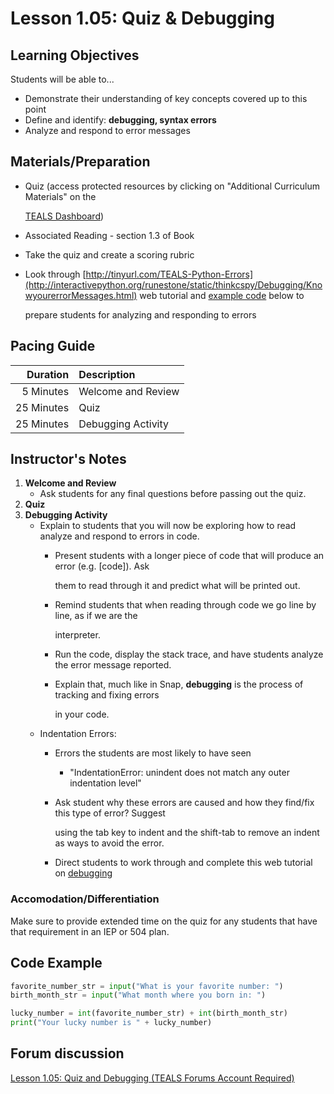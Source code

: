# Lesson 1.05: Quiz & Debugging

## Learning Objectives

Students will be able to...

* Demonstrate their understanding of key concepts covered up to this point
* Define and identify: **debugging, syntax errors**
* Analyze and respond to error messages

## Materials/Preparation

* Quiz \(access protected resources by clicking on "Additional Curriculum Materials" on the

  [TEALS Dashboard](http://www.tealsk12.org/dashboard)\)

* Associated Reading - section 1.3 of Book
* Take the quiz and create a scoring rubric
* Look through [http://tinyurl.com/TEALS-Python-Errors](http://interactivepython.org/runestone/static/thinkcspy/Debugging/KnowyourerrorMessages.html) web tutorial and [example code](lesson-4.md#code-example) below to

  prepare students for analyzing and responding to errors

## Pacing Guide

| **Duration** | **Description** |
| ---: | :--- |
| 5 Minutes | Welcome and Review |
| 25 Minutes | Quiz |
| 25 Minutes | Debugging Activity |

## Instructor's Notes

1. **Welcome and Review**
   * Ask students for any final questions before passing out the quiz.
2. **Quiz**
3. **Debugging Activity**
   * Explain to students that you will now be exploring how to read analyze and respond to errors in code.
     * Present students with a longer piece of code that will produce an error \(e.g. \[code\]\). Ask

       them to read through it and predict what will be printed out.

     * Remind students that when reading through code we go line by line, as if we are the

       interpreter.

     * Run the code, display the stack trace, and have students analyze the error message reported.
     * Explain that, much like in Snap, **debugging** is the process of tracking and fixing errors

       in your code.
   * Indentation Errors:
     * Errors the students are most likely to have seen
       * "IndentationError: unindent does not match any outer indentation level"
     * Ask student why these errors are caused and how they find/fix this type of error? Suggest

       using the tab key to indent and the shift-tab to remove an indent as ways to avoid the error.

     * Direct students to work through and complete this web tutorial on [debugging](http://interactivepython.org/runestone/static/thinkcspy/Debugging/toctree.html)

### Accomodation/Differentiation

Make sure to provide extended time on the quiz for any students that have that requirement in an IEP or 504 plan.

## Code Example

```python
favorite_number_str = input("What is your favorite number: ")
birth_month_str = input("What month where you born in: ")

lucky_number = int(favorite_number_str) + int(birth_month_str)
print("Your lucky number is " + lucky_number)
```

## Forum discussion

[Lesson 1.05: Quiz and Debugging \(TEALS Forums Account Required\)](https://forums.tealsk12.org/c/2nd-semester-unit-1/1-05-quiz-debugging)


